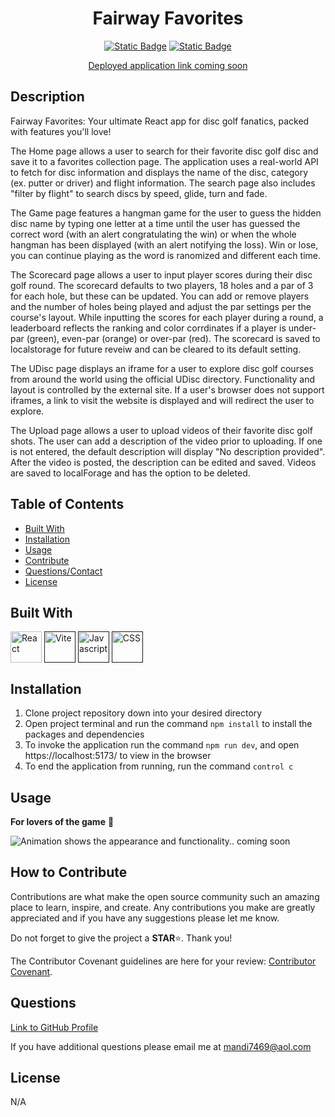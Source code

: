 <div align="center">

# Fairway Favorites

[![Static Badge](https://img.shields.io/badge/GitHub-mandi7469-darkgreen)](https://github.com/mandi7469)
[![Static Badge](https://img.shields.io/badge/LinkedIn-amandachanga-blue%20)](https://www.linkedin.com/in/amanda-changa/)

[Deployed application link coming soon]() 

</div>

## Description

Fairway Favorites: Your ultimate React app for disc golf fanatics, packed with features you'll love!

The Home page allows a user to search for their favorite disc golf disc and save it to a favorites collection page. The application uses a real-world API to fetch for disc information and displays the name of the disc, category (ex. putter or driver) and flight information. The search page also includes "filter by flight" to search discs by speed, glide, turn and fade.  

The Game page features a hangman game for the user to guess the hidden disc name by typing one letter at a time until the user has guessed the correct word (with an alert congratulating the win) or when the whole hangman has been displayed (with an alert notifying the loss). Win or lose, you can continue playing as the word is ranomized and different each time. 

The Scorecard page allows a user to input player scores during their disc golf round. The scorecard defaults to two players, 18 holes and a par of 3 for each hole, but these can be updated. You can add or remove players and the number of holes being played and adjust the par settings per the course's layout. While inputting the scores for each player during a round, a leaderboard reflects the ranking and color corrdinates if a player is under-par (green), even-par (orange) or over-par (red). The scorecard is saved to localstorage for future reveiw and can be cleared to its default setting.

The UDisc page displays an iframe for a user to explore disc golf courses from around the world using the official UDisc directory. Functionality and layout is controlled by the external site. If a user's browser does not support iframes, a link to visit the website is displayed and will redirect the user to explore. 

The Upload page allows a user to upload videos of their favorite disc golf shots. The user can add a description of the video prior to uploading. If one is not entered, the default description will display "No description provided". After the video is posted, the description can be edited and saved. Videos are saved to localForage and has the option to be deleted. 

## Table of Contents 

- [Built With](#built-with)
- [Installation](#installation)
- [Usage](#usage)
- [Contribute](#how-to-contribute)
- [Questions/Contact](#questions)
- [License](#license)

## Built With

[<img height="50" width="50" align="center" alt="React" src="https://cdn.jsdelivr.net/gh/devicons/devicon@latest/icons/react/react-original-wordmark.svg">](https://react.dev/)
[<img height="50" width="50" align="center" alt="Vite" src="https://cdn.jsdelivr.net/gh/devicons/devicon@latest/icons/vitejs/vitejs-original.svg">]()
[<img height="50" width="50" align="center" alt="Javascript" src="https://cdn.jsdelivr.net/gh/devicons/devicon@latest/icons/javascript/javascript-plain.svg"/>]() [<img height="50" width="50" align="center" alt="CSS" src="https://cdn.jsdelivr.net/gh/devicons/devicon@latest/icons/css3/css3-original-wordmark.svg"/>]()

## Installation

1. Clone project repository down into your desired directory
2. Open project terminal and run the command `npm install` to install the packages and dependencies
3. To invoke the application run the command `npm run dev`, and open https://localhost:5173/ to view in the browser 
4. To end the application from running, run the command `control c`

## Usage

**For lovers of the game** 🥏

![Animation shows the appearance and functionality.. coming soon]()

## How to Contribute

Contributions are what make the open source community such an amazing place to learn, inspire, and create. Any contributions you make are greatly appreciated and if you have any suggestions please let me know. 

Do not forget to give the project a **STAR**⭐. Thank you!

The Contributor Covenant guidelines are here for your review: [Contributor Covenant](https://www.contributor-covenant.org/).

## Questions

[Link to GitHub Profile](https://github.com/mandi7469)

If you have additional questions please email me at mandi7469@aol.com

## License

N/A